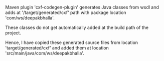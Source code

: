 Maven plugin 'cxf-codegen-plugin' generates Java classes from wsdl and adds at '/target/generated/cxf'
path with package location 'com/ws/deepakbhalla'.

These classes do not get automatically added at the build path of the project.

Hence, I have copied these generated source files from location 'target/generated/cxf' and added them 
at location 'src/main/java/com/ws/deepakbhalla'.
